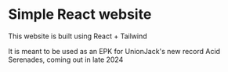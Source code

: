 # Simple React website
This website is built using React + Tailwind

It is meant to be used as an EPK for UnionJack's new record Acid Serenades, coming out in late 2024
